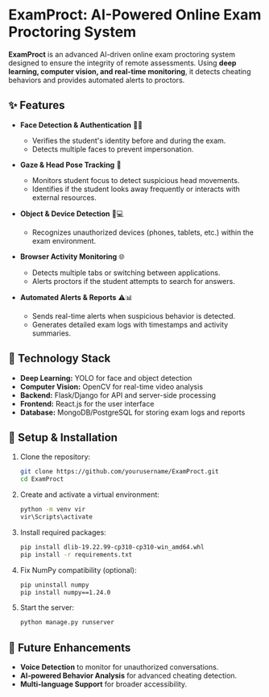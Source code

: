 # ExamProct: AI-Powered Online Exam Proctoring System  

**ExamProct** is an advanced AI-driven online exam proctoring system designed to ensure the integrity of remote assessments. Using **deep learning, computer vision, and real-time monitoring**, it detects cheating behaviors and provides automated alerts to proctors.  

## ✨ Features  
- **Face Detection & Authentication** 🧑‍🎓  
  - Verifies the student's identity before and during the exam.  
  - Detects multiple faces to prevent impersonation.  

- **Gaze & Head Pose Tracking** 👀  
  - Monitors student focus to detect suspicious head movements.  
  - Identifies if the student looks away frequently or interacts with external resources.  

- **Object & Device Detection** 📱💻  
  - Recognizes unauthorized devices (phones, tablets, etc.) within the exam environment.  

- **Browser Activity Monitoring** 🌐  
  - Detects multiple tabs or switching between applications.  
  - Alerts proctors if the student attempts to search for answers.  

- **Automated Alerts & Reports** ⚠️📊  
  - Sends real-time alerts when suspicious behavior is detected.  
  - Generates detailed exam logs with timestamps and activity summaries.  

## 🚀 Technology Stack  
- **Deep Learning:** YOLO for face and object detection  
- **Computer Vision:** OpenCV for real-time video analysis  
- **Backend:** Flask/Django for API and server-side processing  
- **Frontend:** React.js for the user interface  
- **Database:** MongoDB/PostgreSQL for storing exam logs and reports  

## 🔧 Setup & Installation  
1. Clone the repository:  
   ```bash
   git clone https://github.com/yourusername/ExamProct.git  
   cd ExamProct  
   ```  
2. Create and activate a virtual environment:  
   ```bash
   python -m venv vir  
   vir\Scripts\activate  
   ```  
3. Install required packages:  
   ```bash
   pip install dlib-19.22.99-cp310-cp310-win_amd64.whl  
   pip install -r requirements.txt  
   ```  
4. Fix NumPy compatibility (optional):  
   ```bash
   pip uninstall numpy  
   pip install numpy==1.24.0  
   ```  
5. Start the server:  
   ```bash
   python manage.py runserver  
   ```

## 📌 Future Enhancements  
- **Voice Detection** to monitor for unauthorized conversations.  
- **AI-powered Behavior Analysis** for advanced cheating detection.  
- **Multi-language Support** for broader accessibility.  
